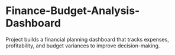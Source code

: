 # Finance-Budget-Analysis-Dashboard
Project builds a financial planning dashboard that tracks expenses, profitability, and budget variances to improve decision-making.

